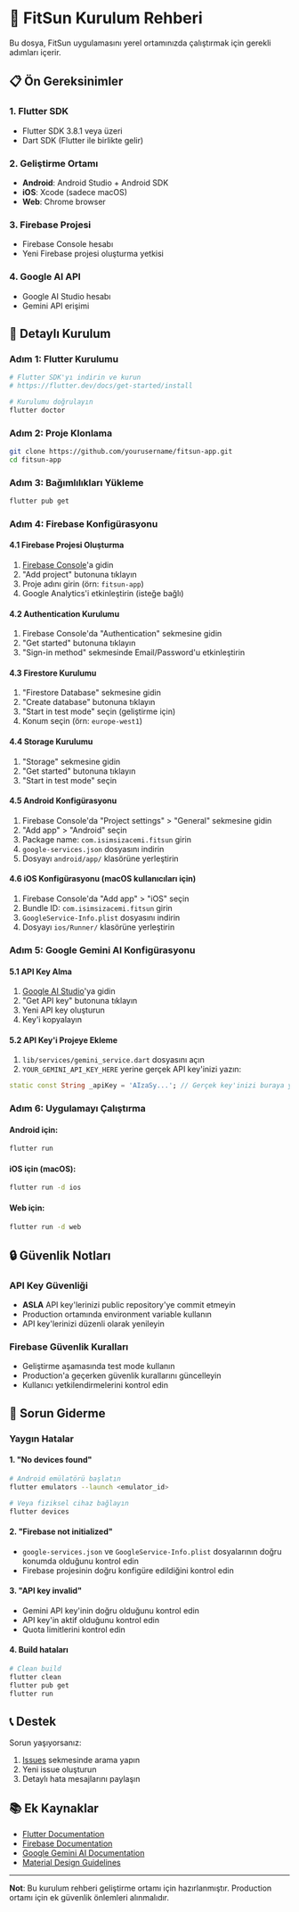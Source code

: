 # 🚀 FitSun Kurulum Rehberi

Bu dosya, FitSun uygulamasını yerel ortamınızda çalıştırmak için gerekli adımları içerir.

## 📋 Ön Gereksinimler

### 1. Flutter SDK
- Flutter SDK 3.8.1 veya üzeri
- Dart SDK (Flutter ile birlikte gelir)

### 2. Geliştirme Ortamı
- **Android**: Android Studio + Android SDK
- **iOS**: Xcode (sadece macOS)
- **Web**: Chrome browser

### 3. Firebase Projesi
- Firebase Console hesabı
- Yeni Firebase projesi oluşturma yetkisi

### 4. Google AI API
- Google AI Studio hesabı
- Gemini API erişimi

## 🔧 Detaylı Kurulum

### Adım 1: Flutter Kurulumu
```bash
# Flutter SDK'yı indirin ve kurun
# https://flutter.dev/docs/get-started/install

# Kurulumu doğrulayın
flutter doctor
```

### Adım 2: Proje Klonlama
```bash
git clone https://github.com/yourusername/fitsun-app.git
cd fitsun-app
```

### Adım 3: Bağımlılıkları Yükleme
```bash
flutter pub get
```

### Adım 4: Firebase Konfigürasyonu

#### 4.1 Firebase Projesi Oluşturma
1. [Firebase Console](https://console.firebase.google.com/)'a gidin
2. "Add project" butonuna tıklayın
3. Proje adını girin (örn: `fitsun-app`)
4. Google Analytics'i etkinleştirin (isteğe bağlı)

#### 4.2 Authentication Kurulumu
1. Firebase Console'da "Authentication" sekmesine gidin
2. "Get started" butonuna tıklayın
3. "Sign-in method" sekmesinde Email/Password'u etkinleştirin

#### 4.3 Firestore Kurulumu
1. "Firestore Database" sekmesine gidin
2. "Create database" butonuna tıklayın
3. "Start in test mode" seçin (geliştirme için)
4. Konum seçin (örn: `europe-west1`)

#### 4.4 Storage Kurulumu
1. "Storage" sekmesine gidin
2. "Get started" butonuna tıklayın
3. "Start in test mode" seçin

#### 4.5 Android Konfigürasyonu
1. Firebase Console'da "Project settings" > "General" sekmesine gidin
2. "Add app" > "Android" seçin
3. Package name: `com.isimsizacemi.fitsun` girin
4. `google-services.json` dosyasını indirin
5. Dosyayı `android/app/` klasörüne yerleştirin

#### 4.6 iOS Konfigürasyonu (macOS kullanıcıları için)
1. Firebase Console'da "Add app" > "iOS" seçin
2. Bundle ID: `com.isimsizacemi.fitsun` girin
3. `GoogleService-Info.plist` dosyasını indirin
4. Dosyayı `ios/Runner/` klasörüne yerleştirin

### Adım 5: Google Gemini AI Konfigürasyonu

#### 5.1 API Key Alma
1. [Google AI Studio](https://aistudio.google.com/)'ya gidin
2. "Get API key" butonuna tıklayın
3. Yeni API key oluşturun
4. Key'i kopyalayın

#### 5.2 API Key'i Projeye Ekleme
1. `lib/services/gemini_service.dart` dosyasını açın
2. `YOUR_GEMINI_API_KEY_HERE` yerine gerçek API key'inizi yazın:

```dart
static const String _apiKey = 'AIzaSy...'; // Gerçek key'inizi buraya yazın
```

### Adım 6: Uygulamayı Çalıştırma

#### Android için:
```bash
flutter run
```

#### iOS için (macOS):
```bash
flutter run -d ios
```

#### Web için:
```bash
flutter run -d web
```

## 🔒 Güvenlik Notları

### API Key Güvenliği
- **ASLA** API key'lerinizi public repository'ye commit etmeyin
- Production ortamında environment variable kullanın
- API key'lerinizi düzenli olarak yenileyin

### Firebase Güvenlik Kuralları
- Geliştirme aşamasında test mode kullanın
- Production'a geçerken güvenlik kurallarını güncelleyin
- Kullanıcı yetkilendirmelerini kontrol edin

## 🐛 Sorun Giderme

### Yaygın Hatalar

#### 1. "No devices found"
```bash
# Android emülatörü başlatın
flutter emulators --launch <emulator_id>

# Veya fiziksel cihaz bağlayın
flutter devices
```

#### 2. "Firebase not initialized"
- `google-services.json` ve `GoogleService-Info.plist` dosyalarının doğru konumda olduğunu kontrol edin
- Firebase projesinin doğru konfigüre edildiğini kontrol edin

#### 3. "API key invalid"
- Gemini API key'inin doğru olduğunu kontrol edin
- API key'in aktif olduğunu kontrol edin
- Quota limitlerini kontrol edin

#### 4. Build hataları
```bash
# Clean build
flutter clean
flutter pub get
flutter run
```

## 📞 Destek

Sorun yaşıyorsanız:
1. [Issues](https://github.com/yourusername/fitsun-app/issues) sekmesinde arama yapın
2. Yeni issue oluşturun
3. Detaylı hata mesajlarını paylaşın

## 📚 Ek Kaynaklar

- [Flutter Documentation](https://flutter.dev/docs)
- [Firebase Documentation](https://firebase.google.com/docs)
- [Google Gemini AI Documentation](https://ai.google.dev/docs)
- [Material Design Guidelines](https://material.io/design)

---

**Not**: Bu kurulum rehberi geliştirme ortamı için hazırlanmıştır. Production ortamı için ek güvenlik önlemleri alınmalıdır.
